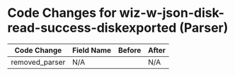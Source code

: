 # Code Changes for wiz-w-json-disk-read-success-diskexported (Parser)

| Code Change | Field Name | Before | After |
|-------------|------------|--------|-------|
| removed_parser | N/A |  | N/A |